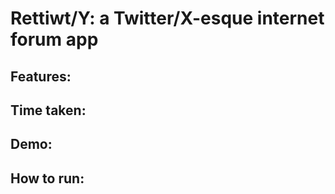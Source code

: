 # Rettiwt/Y: a Twitter/X-esque internet forum app

## Features:

## Time taken:

## Demo:

## How to run: